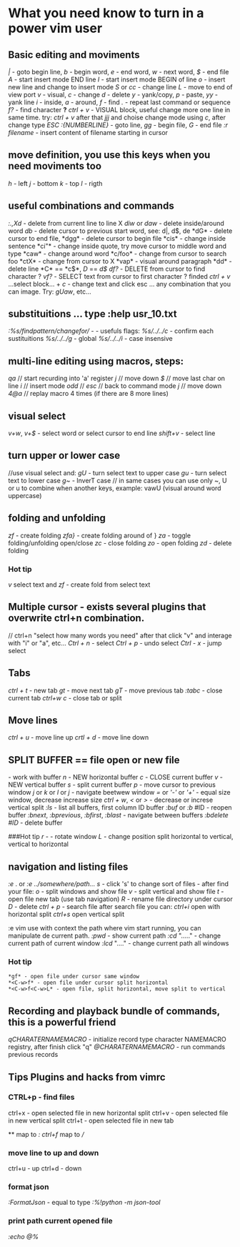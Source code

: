 # What you need know to turn in a power vim user


## Basic editing and moviments

  *|* - goto begin line, *b* - begin word, *e* - end word, *w* - next word, *$* - end file
  *A* - start insert mode END line
  *I* - start insert mode BEGIN of line
  *o* - insert new line and change to insert mode
  *S* or *cc* - change line
  *L* - move to end of view port
  *v* - visual, *c* - change
  *d* - delete
  *y* - yank/copy,  *p* - paste, *yy* - yank line
  *i* - inside, *a* - around, *f* - find
  *.* - repeat last command or sequence
  *f?* - find character **?**
  *ctrl + v* - VISUAL block, useful change more one line in same time. try: *ctrl + v* after that *jjj* and choise change mode using *c*, after change type *ESC*
  *:{NUMBERLINE}* - goto line, *gg* - begin file, *G* - end file
  *:r filename* - insert content of filename starting in cursor



## move definition, you use this keys when you need moviments too

  *h* - left
  *j* - bottom
  *k* - top
  *l* - rigth



## useful combinations and commands

  *:.,Xd* - delete from current line to line X
  *diw* or *daw* - delete inside/around word
  *db* - delete cursor to previous start word, see: d|, d$, de
  *dG* - delete cursor to end file, 
  *dgg* - delete cursor to begin file
  *cis* - change inside sentence
  *ci"* - change inside quote, try move cursor to middle word and type *caw* - change around word
  *c/foo* - change from cursor to search foo
  *ctX* - change from cursor to X
  *vap* - visual around paragraph
  *dd* - delete line
  *C* == *c$*, *D* == *d$*
  *df?* - DELETE from cursor to find character ?
  *vf?* - SELECT text from cursor to first character ? finded
  *ctrl + v* ...select block... + *c* - change text and click esc
... any combination that you can image. Try: *gUaw*, etc...



## substituitions ... type :help usr_10.txt

  *:%s/findpattern/changefor/* -
    - usefuls flags:
    *%s/../../c* - confirm each sustituitions
    *%s/../../g* - global
    *%s/../../i* - case insensive


## multi-line editing using macros, steps:

  *qa* // start recurding into 'a' register
  *j* // move down
  *$* // move last char on line
  *i* // insert mode
  *odd* //
  *esc* // back to command mode
  *j* // move down
  *4@a* // replay macro 4 times (if there are 8 more lines)


## visual select

  *v+w*, *v+$* - select word or select cursor to end line
  *shift+v* - select line


## turn upper or lower case

  //use visual select and:
  *gU* - turn select text to upper case
  *gu* - turn select text to lower case
  *g~* - InverT case
  // in same cases you can use only ~, U or u to combine when another keys, example: vawU (visual around word uppercase)



## folding and unfolding

  *zf* - create folding
  *zfa}* - create folding around of }
  *za* - toggle folding/unfolding open/close
  *zc* - close folding
  *zo* - open folding
  *zd* - delete folding

### Hot tip

  *v* select text and *zf* - create fold from select text



## Multiple cursor - exists several plugins that overwrite ctrl+n combination.

  // ctrl+n "select how many words you need" after that click "v" and interage with "i" or "a", etc...
  *Ctrl + n* - select
  *Ctrl + p* - undo select
  *Ctrl - x* - jump select


## Tabs

  *ctrl + t* - new tab
  *gt* - move next tab
  *gT* - move previous tab
  *:tabc* - close current tab
  *ctrl+w c* - close tab or split


## Move lines

  *ctrl + u* - move line up
  *crtl + d* - move line down


## SPLIT BUFFER == file open or new file

  *<C-w>* - work with buffer
  *<C-w>n* - NEW horizontal buffer
  *<C-w>c* - CLOSE current buffer
  *<C-w>v* - NEW vertical buffer
  *<C-w>s* - split current buffer
  *<C-w>p* - move cursor to previous window
  *<C-w>j* or *k* or *l* or *j* - navigate beetwew window
  *<C-w>=* or *'-'* or *'+'* - equal size window, decrease increase size
  *ctrl + w*, *<* or *>* -  decrease or increse vertical split 
  *:ls*  - list all buffers, first column ID buffer
  *:buf* or *:b* #ID - reopen buffer
  *:bnext*, *:bprevious*, *:bfirst*, *:blast* - navigate between buffers
  *:bdelete #ID* - delete buffer

###Hot tip
  *<C-w>r* - *<C-w>* - rotate window
  *<C-w>L* - change position split horizontal to vertical, vertical to horizontal


## navigation and listing files

  *:e* . or *:e ../somewhere/path...*
    *s* - click 's' to change sort of files
    - after find your file:
      *o* - split windows and show file
      *v* - split vertical and show file
      *t* - open file new tab (use tab navigation)
  *R* - rename file directory under cursor
  *D* - delete
  *ctrl + p* - search file
    after search file you can: 
      *ctrl+i* open with horizontal split
      *ctrl+s* open vertical split


  :e vim use with context the path where vim start running, you can manipulate de current path.
    *:pwd* - show current path
    *:cd* "....." - change current path of current window
    *:lcd* "...." - change current path all windows


### Hot tip
    *gf* - open file under cursor same window
    *<C-w>f* - open file under cursor split horizontal
    *<C-w>f<C-w>L* - open file, split horizontal, move split to vertical


## Recording and playback bundle of commands, this is a powerful friend

  *qCHARATERNAMEMACRO* - initialize record type character NAMEMACRO registry, after finish click "q"
  *@CHARATERNAMEMACRO* - run commands previous records



## Tips Plugins and hacks from vimrc

### CTRL+p - find files

  ctrl+x - open selected file in new horizontal split
  ctrl+v - open selected file in new vertical split
  ctrl+t - open selected file in new tab


  *\* map to *:*
  *ctrl+f* map to */*


### move line to up and down

  ctrl+u - up
  ctrl+d - down


### format json

  *:FormatJson* - equal to type  *:%!python -m json-tool*


### print path current opened file

  *:echo @%*


